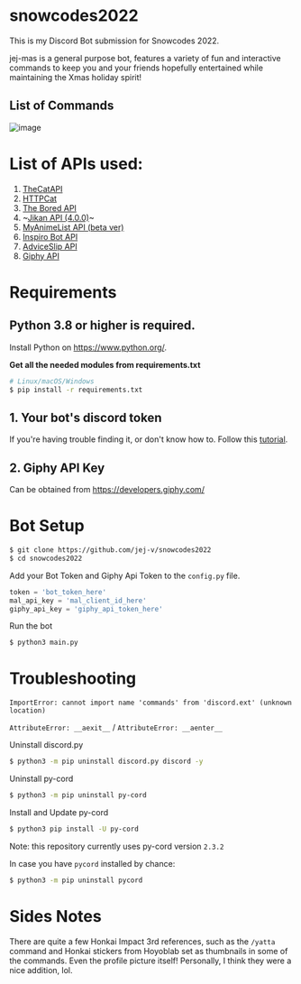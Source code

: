 # snowcodes2022
This is my Discord Bot submission for Snowcodes 2022.

jej-mas is a general purpose bot, features a variety of fun and interactive commands to keep you and your friends hopefully entertained while maintaining the Xmas holiday spirit!

## List of Commands

![image](https://user-images.githubusercontent.com/64602039/208215651-9c42683c-c5a6-48de-8a88-2532d5b0e107.png)

# List of APIs used:

1. [TheCatAPI](https://thecatapi.com/)
2. [HTTPCat](https://http.cat/)
3. [The Bored API](https://www.boredapi.com/)
4. ~[Jikan API (4.0.0)](https://docs.api.jikan.moe/)~
4. [MyAnimeList API (beta ver)](https://myanimelist.net/apiconfig/references/api/v2#section/Versioning)
5. [Inspiro Bot API](https://inspirobot.me/)
6. [AdviceSlip API](https://api.adviceslip.com/)
7. [Giphy API](https://developers.giphy.com/)

# Requirements

## Python 3.8 or higher is required.

Install Python on https://www.python.org/.

**Get all the needed modules from requirements.txt**

```bash
# Linux/macOS/Windows
$ pip install -r requirements.txt
```

## 1. Your bot's discord token

If you're having trouble finding it, or don't know how to. Follow this [tutorial](https://www.writebots.com/discord-bot-token/).

## 2. Giphy API Key 
Can be obtained from https://developers.giphy.com/

# Bot Setup
```bash
$ git clone https://github.com/jej-v/snowcodes2022
$ cd snowcodes2022
```
Add your Bot Token and Giphy Api Token to the `config.py` file.
```python
token = 'bot_token_here'
mal_api_key = 'mal_client_id_here'
giphy_api_key = 'giphy_api_token_here'
```
Run the bot
```bash
$ python3 main.py
```

# Troubleshooting
`ImportError: cannot import name 'commands' from 'discord.ext' (unknown location)`

`AttributeError: __aexit__` / `AttributeError: __aenter__`

Uninstall discord.py
```bash
$ python3 -m pip uninstall discord.py discord -y
```

Uninstall py-cord
```bash
$ python3 -m pip uninstall py-cord
```

Install and Update py-cord
```bash
$ python3 pip install -U py-cord 
```

Note: this repository currently uses py-cord version `2.3.2`

In case you have `pycord` installed by chance: 
```bash
$ python3 -m pip uninstall pycord
```


# Sides Notes
There are quite a few Honkai Impact 3rd references, such as the `/yatta` command and Honkai stickers from Hoyoblab set as thumbnails in some of the commands. Even the profile picture itself! Personally, I think they were a nice addition, lol.

